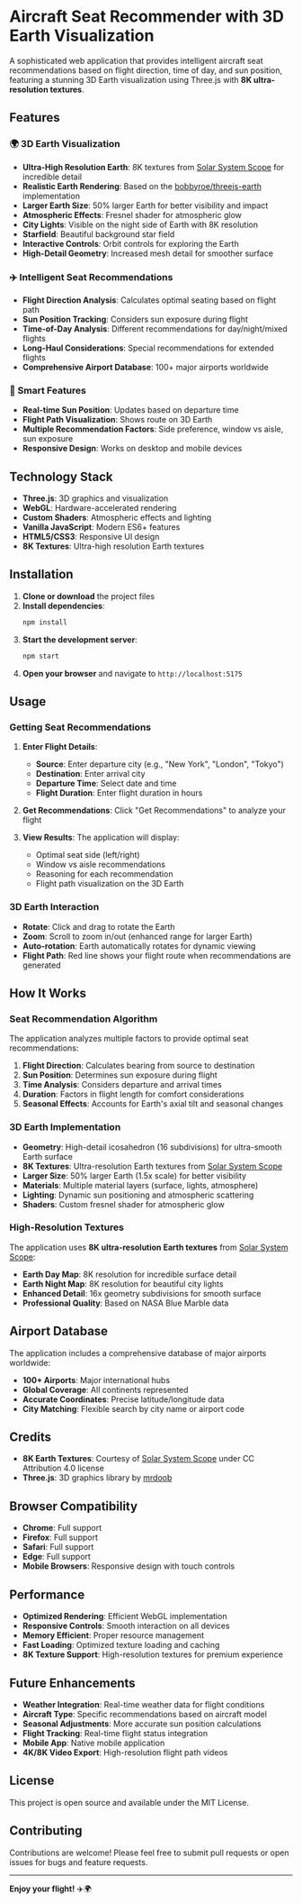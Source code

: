 # Aircraft Seat Recommender with 3D Earth Visualization

A sophisticated web application that provides intelligent aircraft seat recommendations based on flight direction, time of day, and sun position, featuring a stunning 3D Earth visualization using Three.js with **8K ultra-resolution textures**.

## Features

### 🌍 3D Earth Visualization
- **Ultra-High Resolution Earth**: 8K textures from [Solar System Scope](https://www.solarsystemscope.com/textures/) for incredible detail
- **Realistic Earth Rendering**: Based on the [bobbyroe/threejs-earth](https://github.com/bobbyroe/threejs-earth) implementation
- **Larger Earth Size**: 50% larger Earth for better visibility and impact
- **Atmospheric Effects**: Fresnel shader for atmospheric glow
- **City Lights**: Visible on the night side of Earth with 8K resolution
- **Starfield**: Beautiful background star field
- **Interactive Controls**: Orbit controls for exploring the Earth
- **High-Detail Geometry**: Increased mesh detail for smoother surface

### ✈️ Intelligent Seat Recommendations
- **Flight Direction Analysis**: Calculates optimal seating based on flight path
- **Sun Position Tracking**: Considers sun exposure during flight
- **Time-of-Day Analysis**: Different recommendations for day/night/mixed flights
- **Long-Haul Considerations**: Special recommendations for extended flights
- **Comprehensive Airport Database**: 100+ major airports worldwide

### 🎯 Smart Features
- **Real-time Sun Position**: Updates based on departure time
- **Flight Path Visualization**: Shows route on 3D Earth
- **Multiple Recommendation Factors**: Side preference, window vs aisle, sun exposure
- **Responsive Design**: Works on desktop and mobile devices

## Technology Stack

- **Three.js**: 3D graphics and visualization
- **WebGL**: Hardware-accelerated rendering
- **Custom Shaders**: Atmospheric effects and lighting
- **Vanilla JavaScript**: Modern ES6+ features
- **HTML5/CSS3**: Responsive UI design
- **8K Textures**: Ultra-high resolution Earth textures

## Installation

1. **Clone or download** the project files
2. **Install dependencies**:
   ```bash
   npm install
   ```
3. **Start the development server**:
   ```bash
   npm start
   ```
4. **Open your browser** and navigate to `http://localhost:5175`

## Usage

### Getting Seat Recommendations

1. **Enter Flight Details**:
   - **Source**: Enter departure city (e.g., "New York", "London", "Tokyo")
   - **Destination**: Enter arrival city
   - **Departure Time**: Select date and time
   - **Flight Duration**: Enter flight duration in hours

2. **Get Recommendations**: Click "Get Recommendations" to analyze your flight

3. **View Results**: The application will display:
   - Optimal seat side (left/right)
   - Window vs aisle recommendations
   - Reasoning for each recommendation
   - Flight path visualization on the 3D Earth

### 3D Earth Interaction

- **Rotate**: Click and drag to rotate the Earth
- **Zoom**: Scroll to zoom in/out (enhanced range for larger Earth)
- **Auto-rotation**: Earth automatically rotates for dynamic viewing
- **Flight Path**: Red line shows your flight route when recommendations are generated

## How It Works

### Seat Recommendation Algorithm

The application analyzes multiple factors to provide optimal seat recommendations:

1. **Flight Direction**: Calculates bearing from source to destination
2. **Sun Position**: Determines sun exposure during flight
3. **Time Analysis**: Considers departure and arrival times
4. **Duration**: Factors in flight length for comfort considerations
5. **Seasonal Effects**: Accounts for Earth's axial tilt and seasonal changes

### 3D Earth Implementation

- **Geometry**: High-detail icosahedron (16 subdivisions) for ultra-smooth Earth surface
- **8K Textures**: Ultra-resolution Earth textures from [Solar System Scope](https://www.solarsystemscope.com/textures/)
- **Larger Size**: 50% larger Earth (1.5x scale) for better visibility
- **Materials**: Multiple material layers (surface, lights, atmosphere)
- **Lighting**: Dynamic sun positioning and atmospheric scattering
- **Shaders**: Custom fresnel shader for atmospheric glow

### High-Resolution Textures

The application uses **8K ultra-resolution Earth textures** from [Solar System Scope](https://www.solarsystemscope.com/textures/):

- **Earth Day Map**: 8K resolution for incredible surface detail
- **Earth Night Map**: 8K resolution for beautiful city lights
- **Enhanced Detail**: 16x geometry subdivisions for smooth surface
- **Professional Quality**: Based on NASA Blue Marble data

## Airport Database

The application includes a comprehensive database of major airports worldwide:

- **100+ Airports**: Major international hubs
- **Global Coverage**: All continents represented
- **Accurate Coordinates**: Precise latitude/longitude data
- **City Matching**: Flexible search by city name or airport code

## Credits

- **8K Earth Textures**: Courtesy of [Solar System Scope](https://www.solarsystemscope.com/textures/) under CC Attribution 4.0 license
- **Three.js**: 3D graphics library by [mrdoob](https://github.com/mrdoob)

## Browser Compatibility

- **Chrome**: Full support
- **Firefox**: Full support
- **Safari**: Full support
- **Edge**: Full support
- **Mobile Browsers**: Responsive design with touch controls

## Performance

- **Optimized Rendering**: Efficient WebGL implementation
- **Responsive Controls**: Smooth interaction on all devices
- **Memory Efficient**: Proper resource management
- **Fast Loading**: Optimized texture loading and caching
- **8K Texture Support**: High-resolution textures for premium experience

## Future Enhancements

- **Weather Integration**: Real-time weather data for flight conditions
- **Aircraft Type**: Specific recommendations based on aircraft model
- **Seasonal Adjustments**: More accurate sun position calculations
- **Flight Tracking**: Real-time flight status integration
- **Mobile App**: Native mobile application
- **4K/8K Video Export**: High-resolution flight path videos

## License

This project is open source and available under the MIT License.

## Contributing

Contributions are welcome! Please feel free to submit pull requests or open issues for bugs and feature requests.

---

**Enjoy your flight!** ✈️🌍 